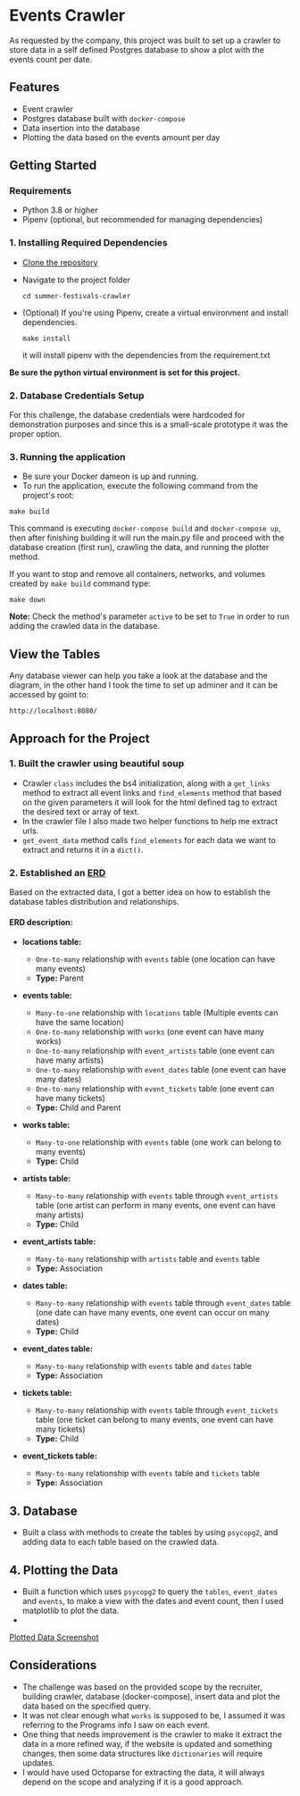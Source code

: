 # Events Crawler
As requested by the company, this project was built to set up a crawler to store data in a 
self defined Postgres database to show a plot with the events count per date.

## Features
- Event crawler
- Postgres database built with `docker-compose`
- Data insertion into the database
- Plotting the data based on the events amount per day


## Getting Started

### Requirements
- Python 3.8 or higher
- Pipenv (optional, but recommended for managing dependencies)

### 1. Installing Required Dependencies
- [Clone the repository](https://github.com/jorgesisco/summer-festival-crawler)
- Navigate to the project folder
    ```
    cd summer-festivals-crawler
    ```
- (Optional) If you're using Pipenv, create a virtual environment and install dependencies.

  ```
  make install
   ```
    it will install pipenv with the dependencies from the requirement.txt

**Be sure the python virtual environment is set for this project.**

### 2. Database Credentials Setup

For this challenge, the database credentials were hardcoded for demonstration purposes and since this is a 
small-scale prototype it was the proper option.

### 3. Running the application

- Be sure your Docker dameon is up and running.
- To run the application, execute the following command from the project's root:

```
make build
```

This command is executing `docker-compose build` and `docker-compose up`, then after finishing building
it will run the main.py file and proceed with the database creation (first run), crawling the data, and 
running the plotter method.

If you want to stop and remove all containers, networks, and volumes created by `make build` command type:

```commandline
make down
```

**Note:** Check the method's parameter `active` to be set to ```True``` in order to run adding the crawled data in the database.

## View the Tables
Any database viewer can help you take a look at the database and the diagram, in the other hand I took the time to set up adminer and it can be accessed by goint to:
```commandline
http://localhost:8080/
```

## Approach for the Project

### 1. Built the crawler using beautiful soup
  - Crawler `class` includes the bs4 initialization, along with a `get_links` method to extract all event links and  `find_elements` 
    method that based on the given parameters it will look for the html defined tag to extract the desired text or array of text.
  - In the crawler file I also made two helper functions to help me extract urls.
  - `get_event_data` method calls `find_elements` for each data we want to extract and returns it in a `dict()`.


### 2. Established an [ERD](https://lucid.app/lucidchart/49b71880-5d38-4417-bc30-c71fa126a02a/edit?viewport_loc=-245%2C-41%2C2699%2C1543%2C0_0&invitationId=inv_d12a4f2f-7d5d-42b8-873a-18e178b3b60c)
Based on the extracted data, I got a better idea on how to establish the database tables distribution and relationships.

#### ERD description:

  - **locations table:**
    - `One-to-many` relationship with `events` table (one location can have many events)
    - **Type:** Parent


  - **events table:**
    - `Many-to-one` relationship with `locations` table (Multiple events can have the same location)
    - `One-to-many` relationship with `works` (one event can have many works)
    - `One-to-many` relationship with `event_artists` table (one event can have many artists)
    - `One-to-many` relationship with `event_dates` table (one event can have many dates)
    - `One-to-many` relationship with `event_tickets` table (one event can have many tickets)
    - **Type:** Child and Parent
  

- **works table:**
    - `Many-to-one` relationship with `events` table (one work can belong to many events)
    - **Type:** Child


- **artists table:**
    - `Many-to-many` relationship with `events` table through `event_artists` table (one artist can perform in many events, one event can have many artists)
    - **Type:** Child


- **event_artists table:**
    
  - `Many-to-many` relationship with `artists` table and `events` table
  - **Type:** Association
  

- **dates table:**
    
    - `Many-to-many` relationship with `events` table through `event_dates` table (one date can have many events, one event can occur on many dates)
    - **Type:** Child
  

- **event_dates table:**
    
    - `Many-to-many` relationship with `events` table and `dates` table
    - **Type:** Association
  

- **tickets table:**
    
    - `Many-to-many` relationship with `events` table through `event_tickets` table (one ticket can belong to many events, one event can have many tickets)
    - **Type:** Child
 
 
- **event_tickets table:**
  - `Many-to-many` relationship with `events` table and `tickets` table
  - **Type:** Association

## 3. Database
- Built a class with methods to create the tables by using `psycopg2`, and adding data to each table based on the crawled data.

## 4. Plotting the Data
- Built a function which uses `psycopg2` to query the `tables`, `event_dates` and `events`, to make a view with the dates and event count, then I used matplotlib to plot the data.
- 


[Plotted Data Screenshot](https://drive.google.com/file/d/1_8RyCyTgTkJtaEoNztvaw2qSf-MT5xY0/view?usp=sharing)


##  Considerations
 - The challenge was based on the provided scope by the recruiter, building crawler, database (docker-compose), insert data and plot the
   data based on the specified query.
 - It was not clear enough what `works` is supposed to be, I assumed it was referring to the Programs info I saw on each 
event.
 - One thing that needs improvement is the crawler to make it extract the data in a more refined way, if the website
is updated and something changes, then some data structures like `dictionaries` will require updates.
 - I would have used Octoparse for extracting the data, it will always depend on the scope and analyzing if it is a good approach.